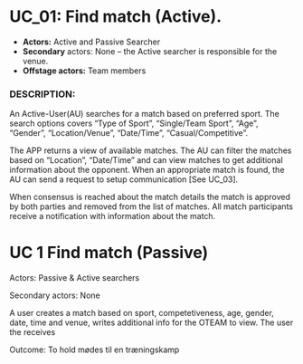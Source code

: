 
# UC_01: Find match (Active).
-	**Actors:** Active and Passive Searcher
-	**Secondary** actors: None – the Active searcher is responsible for the venue.
-	**Offstage actors:** Team members
### DESCRIPTION:
An Active-User(AU) searches for a match based on preferred sport. The search options covers “Type of Sport”, “Single/Team Sport”, “Age”, “Gender”, “Location/Venue”, “Date/Time”, “Casual/Competitive”.

The APP returns a view of available matches. The AU can filter the matches based on “Location”, “Date/Time” and can view matches to get additional information about the opponent. When an appropriate match is found, the AU can send a request to setup communication [See UC_03].

When consensus is reached about the match details the match is approved by both parties and removed from the list of matches. All match participants receive a notification with information about the match.

# UC 1 Find match (Passive)
Actors: Passive & Active searchers

Secondary actors: None

A user creates a match based on sport, competetiveness, age, gender, date, time and venue, writes additional info for the OTEAM to view.
The user the receives 

Outcome: To hold mødes til en træningskamp
